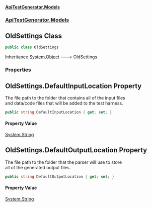 #### [ApiTestGenerator.Models](ApiTestGenerator.Models.md 'ApiTestGenerator.Models')
### [ApiTestGenerator.Models](ApiTestGenerator.Models.md#ApiTestGenerator.Models 'ApiTestGenerator.Models')

## OldSettings Class

```csharp
public class OldSettings
```

Inheritance [System.Object](https://docs.microsoft.com/en-us/dotnet/api/System.Object 'System.Object') &#129106; OldSettings
### Properties

<a name='ApiTestGenerator.Models.OldSettings.DefaultInputLocation'></a>

## OldSettings.DefaultInputLocation Property

The file path to the folder that contains all of the input files  
and data/code files that will be added to the test harness.

```csharp
public string DefaultInputLocation { get; set; }
```

#### Property Value
[System.String](https://docs.microsoft.com/en-us/dotnet/api/System.String 'System.String')

<a name='ApiTestGenerator.Models.OldSettings.DefaultOutputLocation'></a>

## OldSettings.DefaultOutputLocation Property

The file path to the folder that the parser will use to store  
all of the generated output files.

```csharp
public string DefaultOutputLocation { get; set; }
```

#### Property Value
[System.String](https://docs.microsoft.com/en-us/dotnet/api/System.String 'System.String')